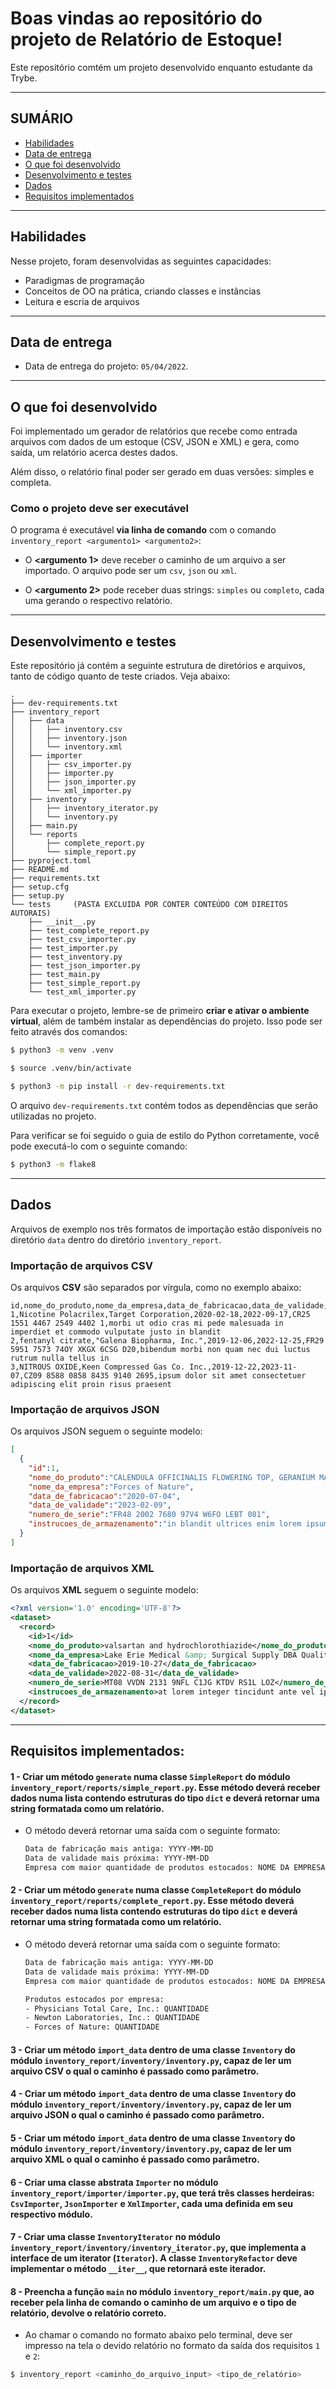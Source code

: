# Boas vindas ao repositório do projeto de Relatório de Estoque!

Este repositório comtém um projeto desenvolvido enquanto estudante da Trybe.

---

## SUMÁRIO

- [Habilidades](#habilidades)
- [Data de entrega](#data-de-entrega)
- [O que foi desenvolvido](#o-que-foi-desenvolvido)
- [Desenvolvimento e testes](#desenvolvimento-e-testes)
- [Dados](#dados)
- [Requisitos implementados](#requisitos-implementados)

---

## Habilidades

Nesse projeto, foram desenvolvidas as seguintes capacidades:

- Paradigmas de programação
- Conceitos de OO na prática, criando classes e instâncias
- Leitura e escria de arquivos

---

## Data de entrega

  - Data de entrega do projeto: `05/04/2022`.

---

## O que foi desenvolvido

Foi implementado um gerador de relatórios que recebe como entrada arquivos com dados de um estoque (CSV, JSON e XML) e gera, como saída, um relatório acerca destes dados.

Além disso, o relatório final poder ser gerado em duas versões: simples e completa.

### Como o projeto deve ser executável

O programa é executável **via linha de comando** com o comando `inventory_report <argumento1> <argumento2>`:

- O **<argumento 1>** deve receber o caminho de um arquivo a ser importado. O arquivo pode ser um `csv`, `json` ou `xml`.

- O **<argumento 2>** pode receber duas strings: `simples` ou `completo`, cada uma gerando o respectivo relatório.

---

## Desenvolvimento e testes

Este repositório já contém a seguinte estrutura de diretórios e arquivos, tanto de código quanto de teste criados. Veja abaixo:

```
.
├── dev-requirements.txt
├── inventory_report
│   ├── data
│   │   ├── inventory.csv
│   │   ├── inventory.json
│   │   └── inventory.xml
│   ├── importer
│   │   ├── csv_importer.py
│   │   ├── importer.py
│   │   ├── json_importer.py
│   │   └── xml_importer.py
│   ├── inventory
│   │   ├── inventory_iterator.py
│   │   └── inventory.py
│   ├── main.py
│   └── reports
│       ├── complete_report.py
│       └── simple_report.py
├── pyproject.toml
├── README.md
├── requirements.txt
├── setup.cfg
├── setup.py
└── tests     (PASTA EXCLUIDA POR CONTER CONTEÚDO COM DIREITOS AUTORAIS)
    ├── __init__.py
    ├── test_complete_report.py
    ├── test_csv_importer.py
    ├── test_importer.py
    ├── test_inventory.py
    ├── test_json_importer.py
    ├── test_main.py
    ├── test_simple_report.py
    └── test_xml_importer.py
```

Para executar o projeto, lembre-se de primeiro **criar e ativar o ambiente virtual**, além de também instalar as dependências do projeto. Isso pode ser feito através dos comandos:

```bash
$ python3 -m venv .venv

$ source .venv/bin/activate

$ python3 -m pip install -r dev-requirements.txt
```

O arquivo `dev-requirements.txt` contém todos as dependências que serão utilizadas no projeto.

Para verificar se foi seguido o guia de estilo do Python corretamente, você pode executá-lo com o seguinte comando:

```bash
$ python3 -m flake8
```

---

## Dados

Arquivos de exemplo nos três formatos de importação estão disponíveis no diretório `data` dentro do diretório `inventory_report`.

### Importação de arquivos CSV

Os arquivos **CSV** são separados por vírgula, como no exemplo abaixo:

```csv
id,nome_do_produto,nome_da_empresa,data_de_fabricacao,data_de_validade,numero_de_serie,instrucoes_de_armazenamento
1,Nicotine Polacrilex,Target Corporation,2020-02-18,2022-09-17,CR25 1551 4467 2549 4402 1,morbi ut odio cras mi pede malesuada in imperdiet et commodo vulputate justo in blandit
2,fentanyl citrate,"Galena Biopharma, Inc.",2019-12-06,2022-12-25,FR29 5951 7573 74OY XKGX 6CSG D20,bibendum morbi non quam nec dui luctus rutrum nulla tellus in
3,NITROUS OXIDE,Keen Compressed Gas Co. Inc.,2019-12-22,2023-11-07,CZ09 8588 0858 8435 9140 2695,ipsum dolor sit amet consectetuer adipiscing elit proin risus praesent
```

### Importação de arquivos JSON

Os arquivos JSON seguem o seguinte modelo:

```json
[
  {
    "id":1,
    "nome_do_produto":"CALENDULA OFFICINALIS FLOWERING TOP, GERANIUM MACULATUM ROOT, SODIUM CHLORIDE, THUJA OCCIDENTALIS LEAFY TWIG, ZINC, and ECHINACEA ANGUSTIFOLIA",
    "nome_da_empresa":"Forces of Nature",
    "data_de_fabricacao":"2020-07-04",
    "data_de_validade":"2023-02-09",
    "numero_de_serie":"FR48 2002 7680 97V4 W6FO LEBT 081",
    "instrucoes_de_armazenamento":"in blandit ultrices enim lorem ipsum dolor sit amet consectetuer adipiscing elit proin interdum mauris non ligula pellentesque ultrices phasellus"
  }
]
```

### Importação de arquivos XML

Os arquivos **XML** seguem o seguinte modelo:

```xml
<?xml version='1.0' encoding='UTF-8'?>
<dataset>
  <record>
    <id>1</id>
    <nome_do_produto>valsartan and hydrochlorothiazide</nome_do_produto>
    <nome_da_empresa>Lake Erie Medical &amp; Surgical Supply DBA Quality Care Products LLC</nome_da_empresa>
    <data_de_fabricacao>2019-10-27</data_de_fabricacao>
    <data_de_validade>2022-08-31</data_de_validade>
    <numero_de_serie>MT08 VVDN 2131 9NFL C1JG KTDV RS1L LOZ</numero_de_serie>
    <instrucoes_de_armazenamento>at lorem integer tincidunt ante vel ipsum praesent blandit lacinia erat</instrucoes_de_armazenamento>
  </record>
</dataset>
```

---

## Requisitos implementados:

#### 1 - Criar um método `generate` numa classe `SimpleReport` do módulo `inventory_report/reports/simple_report.py`. Esse método deverá receber dados numa lista contendo estruturas do tipo `dict` e deverá retornar uma string formatada como um relatório.

- O método deverá retornar uma saída com o seguinte formato:

   ```bash
   Data de fabricação mais antiga: YYYY-MM-DD
   Data de validade mais próxima: YYYY-MM-DD
   Empresa com maior quantidade de produtos estocados: NOME DA EMPRESA
   ```

#### 2 - Criar um método `generate` numa classe `CompleteReport` do módulo `inventory_report/reports/complete_report.py`. Esse método deverá receber dados numa lista contendo estruturas do tipo `dict` e deverá retornar uma string formatada como um relatório.

- O método deverá retornar uma saída com o seguinte formato:

   ```bash
   Data de fabricação mais antiga: YYYY-MM-DD
   Data de validade mais próxima: YYYY-MM-DD
   Empresa com maior quantidade de produtos estocados: NOME DA EMPRESA

   Produtos estocados por empresa:
   - Physicians Total Care, Inc.: QUANTIDADE
   - Newton Laboratories, Inc.: QUANTIDADE
   - Forces of Nature: QUANTIDADE
   ```

#### 3 - Criar um método `import_data` dentro de uma classe `Inventory` do módulo `inventory_report/inventory/inventory.py`, capaz de ler um arquivo CSV o qual o caminho é passado como parâmetro.

#### 4 - Criar um método `import_data` dentro de uma classe `Inventory` do módulo `inventory_report/inventory/inventory.py`, capaz de ler um arquivo JSON o qual o caminho é passado como parâmetro.

#### 5 - Criar um método `import_data` dentro de uma classe `Inventory` do módulo `inventory_report/inventory/inventory.py`, capaz de ler um arquivo XML o qual o caminho é passado como parâmetro.

#### 6 - Criar uma classe abstrata `Importer` no módulo `inventory_report/importer/importer.py`, que terá três classes herdeiras: `CsvImporter`, `JsonImporter` e `XmlImporter`, cada uma definida em seu respectivo módulo.

#### 7 - Criar uma classe `InventoryIterator` no módulo `inventory_report/inventory/inventory_iterator.py`, que implementa a interface de um iterator (`Iterator`). A classe `InventoryRefactor` deve implementar o método `__iter__`, que retornará este iterador.

#### 8 - Preencha a função `main` no módulo `inventory_report/main.py` que, ao receber pela linha de comando o caminho de um arquivo e o tipo de relatório, devolve o relatório correto.

- Ao chamar o comando no formato abaixo pelo terminal, deve ser impresso na tela o devido relatório no formato da saída dos requisitos `1` e `2`: 

```bash
$ inventory_report <caminho_do_arquivo_input> <tipo_de_relatório>
```
